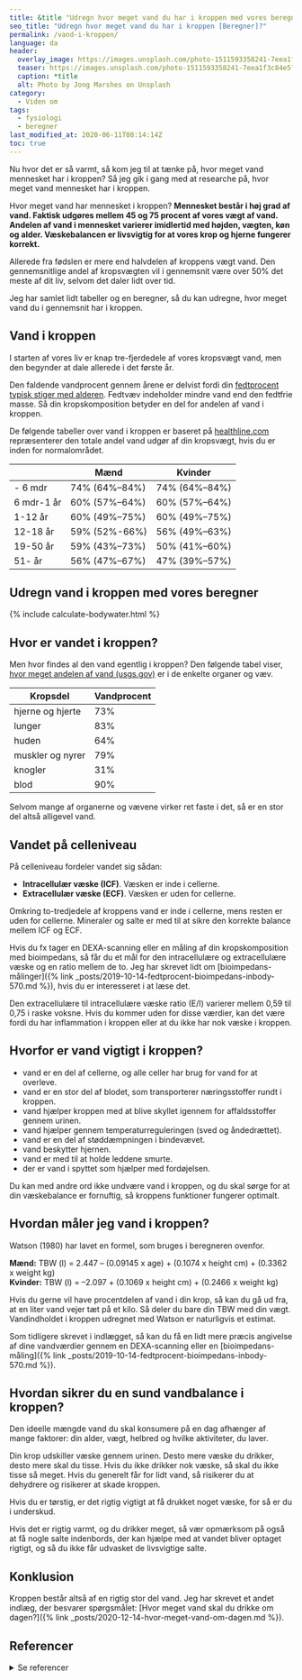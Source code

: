 ```yaml
---
title: &title "Udregn hvor meget vand du har i kroppen med vores beregner? 🚰"
seo_title: "Udregn hvor meget vand du har i kroppen [Beregner]?"
permalink: /vand-i-kroppen/
language: da
header:
  overlay_image: https://images.unsplash.com/photo-1511593358241-7eea1f3c84e5?ixlib=rb-1.2.1&ixid=eyJhcHBfaWQiOjEyMDd9&auto=format&fit=crop&w=1900&q=5
  teaser: https://images.unsplash.com/photo-1511593358241-7eea1f3c84e5?ixlib=rb-1.2.1&ixid=eyJhcHBfaWQiOjEyMDd9&auto=format&fit=crop&w=400&q=5
  caption: *title
  alt: Photo by Jong Marshes on Unsplash
category:
  - Viden om
tags:
  - fysiologi
  - beregner
last_modified_at: 2020-06-11T08:14:14Z
toc: true
---
```


Nu hvor det er så varmt, så kom jeg til at tænke på, hvor meget vand mennesket har i kroppen? Så jeg gik i gang med at researche på, hvor meget vand mennesket har i kroppen.

Hvor meget vand har mennesket i kroppen? **Mennesket består i høj grad af vand. Faktisk udgøres mellem 45 og 75 procent af vores vægt af vand. Andelen af vand i mennesket varierer imidlertid med højden, vægten, køn og alder. Væskebalancen er livsvigtig for at vores krop og hjerne fungerer korrekt.**

Allerede fra fødslen er mere end halvdelen af kroppens vægt vand. Den gennemsnitlige andel af kropsvægten vil i gennemsnit være over 50% det meste af dit liv, selvom det daler lidt over tid.

Jeg har samlet lidt tabeller og en beregner, så du kan udregne, hvor meget vand du i gennemsnit har i kroppen.

## Vand i kroppen

I starten af vores liv er knap tre-fjerdedele af vores kropsvægt vand, men den begynder at dale allerede i det første år.

Den faldende vandprocent gennem årene er delvist fordi din [fedtprocent typisk stiger med alderen](/fedtprocent-normer/). Fedtvæv indeholder mindre vand end den fedtfrie masse. Så din kropskomposition betyder en del for andelen af vand i kroppen.

De følgende tabeller over vand i kroppen er baseret på [healthline.com](https://www.healthline.com/health/body-water-percentage#body-water-charts) repræsenterer den totale andel vand udgør af din kropsvægt, hvis du er inden for normalområdet.

| | Mænd | Kvinder |
|-|-|-|
| - 6 mdr | 74% (64%–84%) | 74% (64%–84%) |
| 6 mdr-1 år | 60% (57%–64%) | 60% (57%–64%) |
| 1-12 år | 60% (49%–75%) | 60% (49%–75%) |
| 12-18 år | 59% (52%-66%) | 56% (49%–63%) |
| 19-50 år | 59% (43%–73%) | 50% (41%–60%) |
| 51- år | 56% (47%–67%) | 47% (39%–57%) |

## Udregn vand i kroppen med vores beregner

{% include calculate-bodywater.html %}

## Hvor er vandet i kroppen?

Men hvor findes al den vand egentlig i kroppen? Den følgende tabel viser, [hvor meget andelen af vand (usgs.gov)](https://www.usgs.gov/special-topic/water-science-school/science/water-you-water-and-human-body) er i de enkelte organer og væv.

| Kropsdel         | Vandprocent |
|------------------|-------------|
| hjerne og hjerte | 73%         |
| lunger           | 83%         |
| huden            | 64%         |
| muskler og nyrer | 79%         |
| knogler          | 31%         |
| blod             | 90%         |

Selvom mange af organerne og vævene virker ret faste i det, så er en stor del altså alligevel vand.

## Vandet på celleniveau

På celleniveau fordeler vandet sig sådan:

- **Intracellulær væske (ICF)**. Væsken er inde i cellerne.
- **Extracellulær væske (ECF)**. Væsken er uden for cellerne.

Omkring to-tredjedele af kroppens vand er inde i cellerne, mens resten er uden for cellerne. Mineraler og salte er med til at sikre den korrekte balance mellem ICF og ECF.

Hvis du fx tager en DEXA-scanning eller en måling af din kropskomposition med bioimpedans, så får du et mål for den intracellulære og extracellulære væske og en ratio mellem de to. Jeg har skrevet lidt om [bioimpedans-målinger]({% link _posts/2019-10-14-fedtprocent-bioimpedans-inbody-570.md %}), hvis du er interesseret i at læse det.

Den extracellulære til intracellulære væske ratio (E/I) varierer mellem 0,59 til 0,75 i raske voksne. Hvis du kommer uden for disse værdier, kan det være fordi du har inflammation i kroppen eller at du ikke har nok væske i kroppen.

## Hvorfor er vand vigtigt i kroppen?

- vand er en del af cellerne, og alle celler har brug for vand for at overleve.
- vand er en stor del af blodet, som transporterer næringsstoffer rundt i kroppen.
- vand hjælper kroppen med at blive skyllet igennem for affaldsstoffer gennem urinen.
- vand hjælper gennem temperaturreguleringen (sved og åndedrættet).
- vand er en del af støddæmpningen i bindevævet.
- vand beskytter hjernen.
- vand er med til at holde leddene smurte.
- der er vand i spyttet som hjælper med fordøjelsen.

Du kan med andre ord ikke undvære vand i kroppen, og du skal sørge for at din væskebalance er fornuftig, så kroppens funktioner fungerer optimalt.

## Hvordan måler jeg vand i kroppen?

Watson (1980) har lavet en formel, som bruges i beregneren ovenfor.

**Mænd:** TBW (l) = 2.447 – (0.09145 x age) + (0.1074 x height cm) + (0.3362 x weight kg)  
**Kvinder:** TBW (l) = –2.097 + (0.1069 x height cm) + (0.2466 x weight kg)

Hvis du gerne vil have procentdelen af vand i din krop, så kan du gå ud fra, at en liter vand vejer tæt på et kilo. Så deler du bare din TBW med din vægt. Vandindholdet i kroppen udregnet med Watson er naturligvis et estimat.

Som tidligere skrevet i indlægget, så kan du få en lidt mere præcis angivelse af dine vandværdier gennem en DEXA-scanning eller en [bioimpedans-måling]({% link _posts/2019-10-14-fedtprocent-bioimpedans-inbody-570.md %}).

## Hvordan sikrer du en sund vandbalance i kroppen?

Den ideelle mængde vand du skal konsumere på en dag afhænger af mange faktorer: din alder, vægt, helbred og hvilke aktiviteter, du laver.

Din krop udskiller væske gennem urinen. Desto mere væske du drikker, desto mere skal du tisse. Hvis du ikke drikker nok væske, så skal du ikke tisse så meget. Hvis du generelt får for lidt vand, så risikerer du at dehydrere og risikerer at skade kroppen.

Hvis du er tørstig, er det rigtig vigtigt at få drukket noget væske, for så er du i underskud.

Hvis det er rigtig varmt, og du drikker meget, så vær opmærksom på også at få nogle salte indenbords, der kan hjælpe med at vandet bliver optaget rigtigt, og så du ikke får udvasket de livsvigtige salte.

## Konklusion

Kroppen består altså af en rigtig stor del vand. Jeg har skrevet et andet indlæg, der besvarer spørgsmålet: [Hvor meget vand skal du drikke om dagen?]({% link _posts/2020-12-14-hvor-meget-vand-om-dagen.md %}).

## Referencer

<details markdown="1">
  <summary>Se referencer</summary>

- Lee, Jee Young, Han Sung Ryu, Sung Soo Yoon, Eun Hye Kim, og Seong Woo Yoon. 2019. “Extracellular-to-Intracellular Fluid Volume Ratio as a Prognostic Factor for Survival in Patients With Metastatic Cancer”. Integrative Cancer Therapies 18 (maj). <https://doi.org/10.1177/1534735419847285>.
- Watson, P. E., I. D. Watson, og R. D. Batt. 1980. “Total Body Water Volumes for Adult Males and Females Estimated from Simple Anthropometric Measurements”. The American Journal of Clinical Nutrition 33 (1): 27–39. <https://doi.org/10.1093/ajcn/33.1.27>.
- [What Is the Average (and Ideal) Percentage of Water in Your Body?](https://www.healthline.com/health/body-water-percentage#maintenance)
</details>
